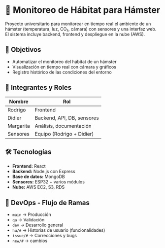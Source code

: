 # 🐹 Monitoreo de Hábitat para Hámster

Proyecto universitario para monitorear en tiempo real el ambiente de un hámster (temperatura, luz, CO₂, cámara) con sensores y una interfaz web. El sistema incluye backend, frontend y despliegue en la nube (AWS).

## 🎯 Objetivos

- Automatizar el monitoreo del hábitat de un hámster
- Visualización en tiempo real con cámara y gráficos
- Registro histórico de las condiciones del entorno

## 🧠 Integrantes y Roles

| Nombre     | Rol                         |
|------------|-----------------------------|
| Rodrigo    | Frontend                    |
| Didier     | Backend, API, DB, sensores  |
| Margarita  | Análisis, documentación     |
| Sensores   | Equipo (Rodrigo + Didier)   |

## 🛠️ Tecnologías

- **Frontend:** React
- **Backend:** Node.js con Express
- **Base de datos:** MongoDB
- **Sensores:** ESP32 + varios módulos
- **Nube:** AWS EC2, S3, RDS

## 🧪 DevOps - Flujo de Ramas

- `main` → Producción
- `qa` → Validación
- `dev` → Desarrollo general
- `hu/#` → Historias de usuario (funcionalidades)
- `issue/#` → Correcciones y bugs
- `new/#` → cambios